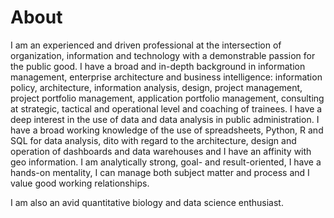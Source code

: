 # About

I am an experienced and driven professional at the intersection of organization, information and technology with a demonstrable passion for the public good. I have a broad and in-depth background in information management, enterprise architecture and business intelligence: information policy, architecture, information analysis, design, project management, project portfolio management, application portfolio management, consulting at strategic, tactical and operational level and coaching of trainees. I have a deep interest in the use of data and data analysis in public administration. I have a broad working knowledge of the use of spreadsheets, Python, R and SQL for data analysis, dito with regard to the architecture, design and operation of dashboards and data warehouses and I have an affinity with geo information. I am analytically strong, goal- and result-oriented, I have a hands-on mentality, I can manage both subject matter and process and I value good working relationships. 

I am also an avid quantitative biology and data science enthusiast.
